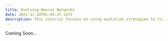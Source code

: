 ```yaml
---
title: Evolving Neural Networks
date: 2021-11-28T01:45:37.147Z
description: This tutorial focuses on using evolution strategies to train neural networks.
---
```


Coming Soon...

